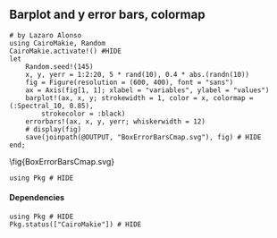 <!--This file was generated, do not modify it.-->
## Barplot and y error bars, colormap

````julia:ex1
# by Lazaro Alonso
using CairoMakie, Random
CairoMakie.activate!() #HIDE
let
    Random.seed!(145)
    x, y, yerr = 1:2:20, 5 * rand(10), 0.4 * abs.(randn(10))
    fig = Figure(resolution = (600, 400), font = "sans")
    ax = Axis(fig[1, 1]; xlabel = "variables", ylabel = "values")
    barplot!(ax, x, y; strokewidth = 1, color = x, colormap = (:Spectral_10, 0.85),
        strokecolor = :black)
    errorbars!(ax, x, y, yerr; whiskerwidth = 12)
    # display(fig)
    save(joinpath(@OUTPUT, "BoxErrorBarsCmap.svg"), fig) # HIDE
end;
````

\fig{BoxErrorBarsCmap.svg}

````julia:ex2
using Pkg # HIDE
````

#### Dependencies

````julia:ex3
using Pkg # HIDE
Pkg.status(["CairoMakie"]) # HIDE
````


